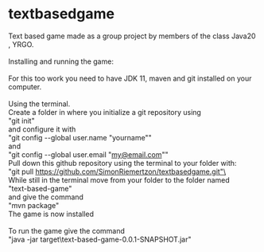 # textbasedgame
Text based game made as a group project by members of the class Java20 , YRGO.\
\
Installing and running the game:\
\
For this too work you need to have JDK 11, maven and git installed on your computer.\
\
Using the terminal.\
Create a folder in where you initialize a git repository using\
"git init"  
and configure it with\
"git config --global user.name "yourname""\
and\
"git config --global user.email "my@email.com""\
Pull down this github repository using the terminal to your folder with:\
"git pull https://github.com/SimonRiemertzon/textbasedgame.git"\
\
While still in the terminal move from your folder to the folder named\
"text-based-game"\
and give the command\
"mvn package"\
The game is now installed\
\
To run the game give the command\
"java -jar target\text-based-game-0.0.1-SNAPSHOT.jar"
